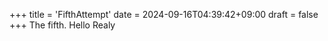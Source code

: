 +++
title = 'FifthAttempt'
date = 2024-09-16T04:39:42+09:00
draft = false
+++
The fifth.
Hello
Realy